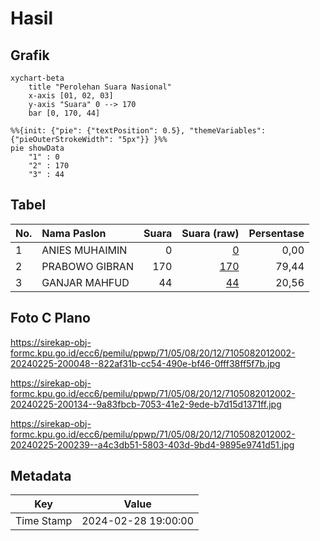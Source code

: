 # Hasil

## Grafik

```mermaid
xychart-beta
    title "Perolehan Suara Nasional"
    x-axis [01, 02, 03]
    y-axis "Suara" 0 --> 170
    bar [0, 170, 44]
```

```mermaid
%%{init: {"pie": {"textPosition": 0.5}, "themeVariables": {"pieOuterStrokeWidth": "5px"}} }%%
pie showData
    "1" : 0
    "2" : 170
    "3" : 44
```

## Tabel

| No. | Nama Paslon    | Suara | Suara (raw) | Persentase |
|:--- |:-------------- | -----:| -----------:| ----------:|
| 1   | ANIES MUHAIMIN | 0     | [0][p-1]    | 0,00       |
| 2   | PRABOWO GIBRAN | 170   | [170][p-2]  | 79,44      |
| 3   | GANJAR MAHFUD  | 44    | [44][p-3]   | 20,56      |


[p-1]: https://github.com/gigit-pemilu/pemilu-2024/blob/main/pilpres/hitung-suara/sub/71-sulawesi-utara/sub/05-minahasa-selatan/sub/08-sinonsayang/sub/2012-boyongpante-dua/sub/002-tps/sub/paslon-1.txt
[p-2]: https://github.com/gigit-pemilu/pemilu-2024/blob/main/pilpres/hitung-suara/sub/71-sulawesi-utara/sub/05-minahasa-selatan/sub/08-sinonsayang/sub/2012-boyongpante-dua/sub/002-tps/sub/paslon-2.txt
[p-3]: https://github.com/gigit-pemilu/pemilu-2024/blob/main/pilpres/hitung-suara/sub/71-sulawesi-utara/sub/05-minahasa-selatan/sub/08-sinonsayang/sub/2012-boyongpante-dua/sub/002-tps/sub/paslon-3.txt

## Foto C Plano

https://sirekap-obj-formc.kpu.go.id/ecc6/pemilu/ppwp/71/05/08/20/12/7105082012002-20240225-200048--822af31b-cc54-490e-bf46-0fff38ff5f7b.jpg

https://sirekap-obj-formc.kpu.go.id/ecc6/pemilu/ppwp/71/05/08/20/12/7105082012002-20240225-200134--9a83fbcb-7053-41e2-9ede-b7d15d1371ff.jpg

https://sirekap-obj-formc.kpu.go.id/ecc6/pemilu/ppwp/71/05/08/20/12/7105082012002-20240225-200239--a4c3db51-5803-403d-9bd4-9895e9741d51.jpg


## Metadata

| Key        | Value               |
| ---------- | ------------------- |
| Time Stamp | 2024-02-28 19:00:00 |



